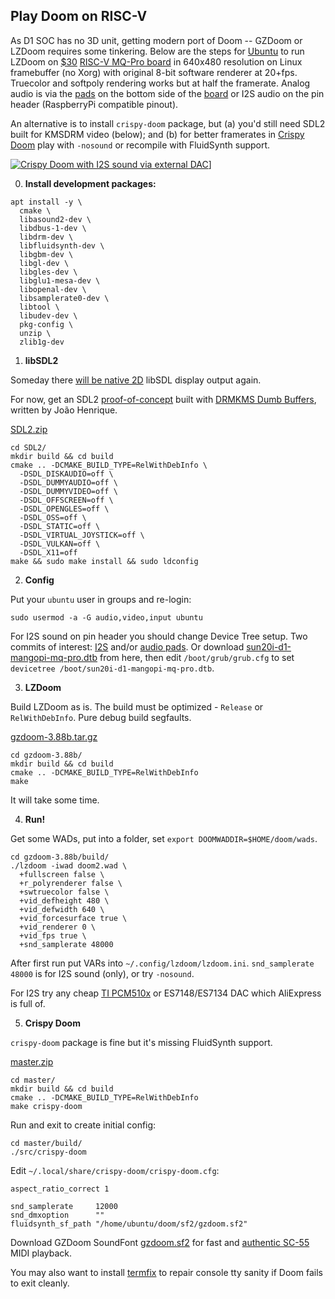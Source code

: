 ## Play Doom on RISC-V

As D1 SOC has no 3D unit, getting modern port of Doom -- GZDoom or LZDoom requires some tinkering. Below are the steps for [Ubuntu](https://ubuntu.com/download/risc-v) to run LZDoom on [$30](https://www.aliexpress.com/item/1005004157984532.html) [RISC-V MQ-Pro board](https://mangopi.org/mqpro) in 640x480 resolution on Linux framebuffer (no Xorg) with original 8-bit software renderer at 20+fps. Truecolor and softpoly rendering works but at half the framerate. Analog audio is via the [pads](https://mangopi.org/mqpro#spectification) on the bottom side of the [board](https://linux-sunxi.org/MangoPi_MQ-Pro) or I2S audio on the pin header (RaspberryPi compatible pinout).

An alternative is to install `crispy-doom` package, but (a) you'd still need SDL2 built for KMSDRM video (below); and (b) for better framerates in [Crispy Doom](https://github.com/fabiangreffrath/crispy-doom) play with `-nosound` or recompile with FluidSynth support.

[![Crispy Doom with I2S sound via external DAC](https://img.youtube.com/vi/DicVTGy9wUw/hqdefault.jpg)](https://youtu.be/DicVTGy9wUw)]

0. **Install development packages:**
```
apt install -y \
  cmake \
  libasound2-dev \
  libdbus-1-dev \
  libdrm-dev \
  libfluidsynth-dev \
  libgbm-dev \
  libgl-dev \
  libgles-dev \
  libglu1-mesa-dev \
  libopenal-dev \
  libsamplerate0-dev \
  libtool \
  libudev-dev \
  pkg-config \
  unzip \
  zlib1g-dev
```

1. **libSDL2**

Someday there [will be native 2D](https://github.com/libsdl-org/SDL/issues/6570#issuecomment-1323154215) libSDL display output again.

For now, get an SDL2 [proof-of-concept](https://github.com/libsdl-org/SDL/issues/6570#issuecomment-1363905944)
built with [DRMKMS Dumb Buffers](https://github.com/JohnnyonFlame/SDL-dumbbuffers), written by João Henrique.

[SDL2.zip](https://github.com/arkadijs/SDL-dumbbuffers/archive/refs/heads/SDL2.zip)
```
cd SDL2/
mkdir build && cd build
cmake .. -DCMAKE_BUILD_TYPE=RelWithDebInfo \
  -DSDL_DISKAUDIO=off \
  -DSDL_DUMMYAUDIO=off \
  -DSDL_DUMMYVIDEO=off \
  -DSDL_OFFSCREEN=off \
  -DSDL_OPENGLES=off \
  -DSDL_OSS=off \
  -DSDL_STATIC=off \
  -DSDL_VIRTUAL_JOYSTICK=off \
  -DSDL_VULKAN=off \
  -DSDL_X11=off
make && sudo make install && sudo ldconfig
```

2. **Config**

Put your `ubuntu` user in groups and re-login:
```
sudo usermod -a -G audio,video,input ubuntu
```

For I2S sound on pin header you should change Device Tree setup. Two commits of interest: [I2S](https://github.com/arkadijs/linux/commit/58919d94dc9d5f6833ee051601d17943832b5fc0)
and/or [audio pads](https://github.com/arkadijs/linux/commit/db268af4aad66f870562c3e92c02cfa0f9535298).
Or download [sun20i-d1-mangopi-mq-pro.dtb](https://github.com/arkadijs/riscv-doom/raw/main/sun20i-d1-mangopi-mq-pro.dtb) from here, then
edit `/boot/grub/grub.cfg` to set `devicetree /boot/sun20i-d1-mangopi-mq-pro.dtb`.

3. **LZDoom**

Build LZDoom as is. The build must be optimized - `Release` or `RelWithDebInfo`. Pure debug build segfaults.

[gzdoom-3.88b.tar.gz](https://github.com/drfrag666/gzdoom/archive/refs/tags/3.88b.tar.gz)
```
cd gzdoom-3.88b/
mkdir build && cd build
cmake .. -DCMAKE_BUILD_TYPE=RelWithDebInfo
make
```
It will take some time.

4. **Run!**

Get some WADs, put into a folder, set `export DOOMWADDIR=$HOME/doom/wads`.
```
cd gzdoom-3.88b/build/
./lzdoom -iwad doom2.wad \
  +fullscreen false \
  +r_polyrenderer false \
  +swtruecolor false \
  +vid_defheight 480 \
  +vid_defwidth 640 \
  +vid_forcesurface true \
  +vid_renderer 0 \
  +vid_fps true \
  +snd_samplerate 48000
```
After first run put VARs into `~/.config/lzdoom/lzdoom.ini`. `snd_samplerate 48000` is for I2S sound (only), or try `-nosound`.

For I2S try any cheap [TI PCM510x](https://www.aliexpress.com/item/1005002898278583.html) or ES7148/ES7134 DAC which AliExpress is full of.

5. **Crispy Doom**

`crispy-doom` package is fine but it's missing FluidSynth support.

[master.zip](https://github.com/fabiangreffrath/crispy-doom/archive/refs/tags/master.zip)
```
cd master/
mkdir build && cd build
cmake .. -DCMAKE_BUILD_TYPE=RelWithDebInfo
make crispy-doom
```

Run and exit to create initial config:

```
cd master/build/
./src/crispy-doom
```

Edit `~/.local/share/crispy-doom/crispy-doom.cfg`:

```
aspect_ratio_correct 1

snd_samplerate     12000
snd_dmxoption      ""
fluidsynth_sf_path "/home/ubuntu/doom/sf2/gzdoom.sf2"
```

Download GZDoom SoundFont [gzdoom.sf2](https://github.com/ZDoom/gzdoom/raw/master/soundfont/gzdoom.sf2) for fast and [authentic SC-55](https://www.vogons.org/viewtopic.php?f=9&t=45600) MIDI playback.


You may also want to install [termfix](https://github.com/hobbitalastair/termfix) to repair console tty sanity if Doom fails to exit cleanly.
